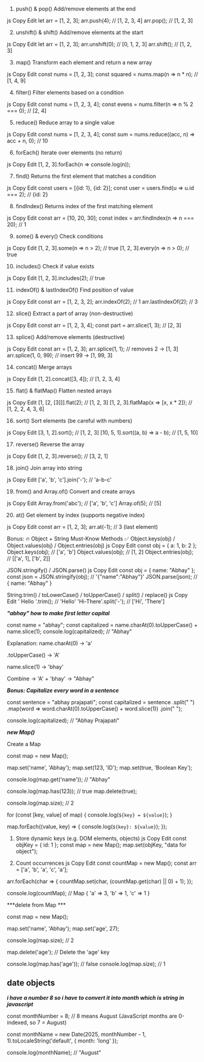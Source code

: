 1. push() & pop()
Add/remove elements at the end

js
Copy
Edit
let arr = [1, 2, 3];
arr.push(4); // [1, 2, 3, 4]
arr.pop();   // [1, 2, 3]


2. unshift() & shift()
Add/remove elements at the start

js
Copy
Edit
let arr = [1, 2, 3];
arr.unshift(0); // [0, 1, 2, 3]
arr.shift();    // [1, 2, 3]

3. map()
Transform each element and return a new array

js
Copy
Edit
const nums = [1, 2, 3];
const squared = nums.map(n => n * n); // [1, 4, 9]


4. filter()
Filter elements based on a condition

js
Copy
Edit
const nums = [1, 2, 3, 4];
const evens = nums.filter(n => n % 2 === 0); // [2, 4]

 5. reduce()
Reduce array to a single value

js
Copy
Edit
const nums = [1, 2, 3, 4];
const sum = nums.reduce((acc, n) => acc + n, 0); // 10

6. forEach()
Iterate over elements (no return)

js
Copy
Edit
[1, 2, 3].forEach(n => console.log(n));

7. find()
Returns the first element that matches a condition

js
Copy
Edit
const users = [{id: 1}, {id: 2}];
const user = users.find(u => u.id === 2); // {id: 2}


8. findIndex()
Returns index of the first matching element

js
Copy
Edit
const arr = [10, 20, 30];
const index = arr.findIndex(n => n === 20); // 1


9. some() & every()
Check conditions

js
Copy
Edit
[1, 2, 3].some(n => n > 2);  // true
[1, 2, 3].every(n => n > 0); // true


10. includes()
Check if value exists

js
Copy
Edit
[1, 2, 3].includes(2); // true

11. indexOf() & lastIndexOf()
Find position of value

js
Copy
Edit
const arr = [1, 2, 3, 2];
arr.indexOf(2);      // 1
arr.lastIndexOf(2);  // 3


12. slice()
Extract a part of array (non-destructive)

js
Copy
Edit
const arr = [1, 2, 3, 4];
const part = arr.slice(1, 3); // [2, 3]


 13. splice()
Add/remove elements (destructive)

js
Copy
Edit
const arr = [1, 2, 3];
arr.splice(1, 1); // removes 2 → [1, 3]
arr.splice(1, 0, 99); // insert 99 → [1, 99, 3]

14. concat()
Merge arrays

js
Copy
Edit
[1, 2].concat([3, 4]); // [1, 2, 3, 4]


15. flat() & flatMap()
Flatten nested arrays

js
Copy
Edit
[1, [2, [3]]].flat(2); // [1, 2, 3]
[1, 2, 3].flatMap(x => [x, x * 2]); // [1, 2, 2, 4, 3, 6]


16. sort()
Sort elements (be careful with numbers)

js
Copy
Edit
[3, 1, 2].sort(); // [1, 2, 3]
[10, 5, 1].sort((a, b) => a - b); // [1, 5, 10]


17. reverse()
Reverse the array

js
Copy
Edit
[1, 2, 3].reverse(); // [3, 2, 1]


 18. join()
Join array into string

js
Copy
Edit
['a', 'b', 'c'].join('-'); // 'a-b-c'


19. from() and Array.of()
Convert and create arrays

js
Copy
Edit
Array.from('abc'); // ['a', 'b', 'c']
Array.of(5);       // [5]



 20. at()
Get element by index (supports negative index)

js
Copy
Edit
const arr = [1, 2, 3];
arr.at(-1); // 3 (last element)


Bonus: 🔥 Object + String Must-Know Methods
✅ Object.keys(obj) / Object.values(obj) / Object.entries(obj)
js
Copy
Edit
const obj = { a: 1, b: 2 };
Object.keys(obj);   // ['a', 'b']
Object.values(obj); // [1, 2]
Object.entries(obj); // [['a', 1], ['b', 2]]




JSON.stringify() / JSON.parse()
js
Copy
Edit
const obj = { name: "Abhay" };
const json = JSON.stringify(obj); // '{"name":"Abhay"}'
JSON.parse(json); // { name: "Abhay" }



String.trim() / toLowerCase() / toUpperCase() / split() / replace()
js
Copy
Edit
' Hello '.trim(); // 'Hello'
'Hi-There'.split('-'); // ['Hi', 'There']


***"abhay" how to make first letter capital***


const name = "abhay";
const capitalized = name.charAt(0).toUpperCase() + name.slice(1);
console.log(capitalized); // "Abhay"

 Explanation:
name.charAt(0) → 'a'

.toUpperCase() → 'A'

name.slice(1) → 'bhay'

Combine → 'A' + 'bhay' → "Abhay"


***Bonus: Capitalize every word in a sentence***

const sentence = "abhay prajapati";
const capitalized = sentence
  .split(" ")
  .map(word => word.charAt(0).toUpperCase() + word.slice(1))
  .join(" ");

console.log(capitalized); // "Abhay Prajapati"

***new Map()***

 Create a Map

const map = new Map();

map.set('name', 'Abhay');
map.set(123, 'ID');
map.set(true, 'Boolean Key');

console.log(map.get('name')); // "Abhay"


console.log(map.has(123)); // true
map.delete(true);

console.log(map.size); // 2

for (const [key, value] of map) {
  console.log(`${key} = ${value}`);
}

map.forEach((value, key) => {
  console.log(`${key}: ${value}`);
});

 1. Store dynamic keys (e.g. DOM elements, objects)
js
Copy
Edit
const objKey = { id: 1 };
const map = new Map();
map.set(objKey, "data for object");


2. Count occurrences
js
Copy
Edit
const countMap = new Map();
const arr = ['a', 'b', 'a', 'c', 'a'];

arr.forEach(char => {
  countMap.set(char, (countMap.get(char) || 0) + 1);
});

console.log(countMap); // Map { 'a' => 3, 'b' => 1, 'c' => 1 }


***delete from Map ***

const map = new Map();

map.set('name', 'Abhay');
map.set('age', 27);

console.log(map.size); // 2

map.delete('age');  // Delete the 'age' key

console.log(map.has('age')); // false
console.log(map.size); // 1



## date objects

***i have a number 8 so i have to convert it into month which is string in javascript***

const monthNumber = 8; // 8 means August (JavaScript months are 0-indexed, so 7 = August)

const monthName = new Date(2025, monthNumber - 1, 1).toLocaleString('default', { month: 'long' });

console.log(monthName); // "August"
